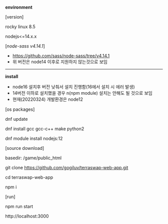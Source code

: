 **environment**

[version]

rocky linux 8.5

nodejs<=14.x.x

[*node-sass v4.14.1*]
- https://github.com/sass/node-sass/tree/v4.14.1
- 위 버전은 node14 이후로 지원하지 않는것으로 보임
 
---

**install**
- node16 설치후 버전 낮춰서 설치 진행함(16에서 설치 시 에러 발생)
- 14버전 이하로 설치했을 경우 n(npm module) 설치는 안해도 될 것으로 보임
- 현재(20220324) 개발환경은 node12

[os packages]

dnf update

dnf install gcc gcc-c++ make python2

dnf module install nodejs:12

[source download]

basedir: /game/public_html

git clone https://github.com/gogiluv/terraswap-web-app.git

cd terraswap-web-app

npm i

[run]

npm run start

http://localhost:3000
